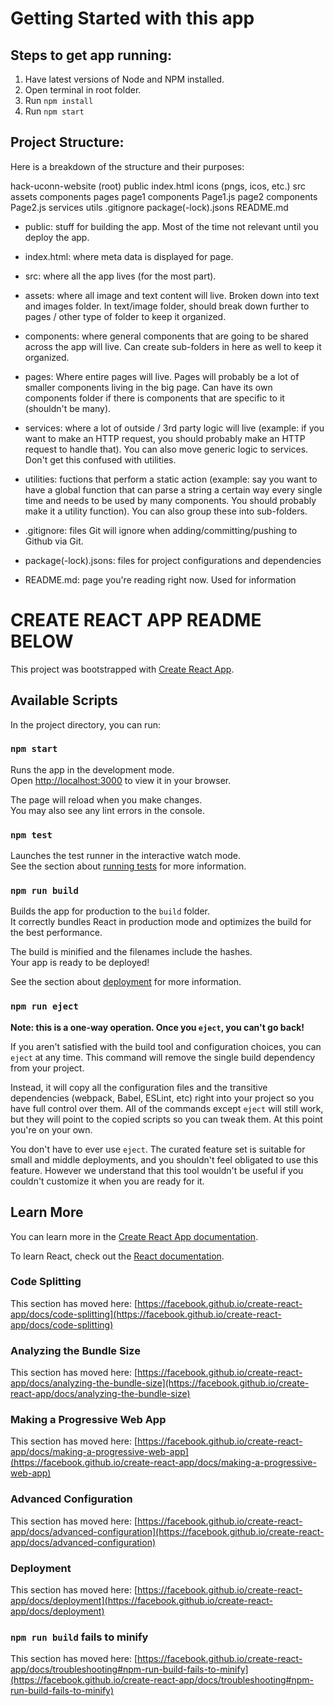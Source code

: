 # Getting Started with this app

## Steps to get app running:

1. Have latest versions of Node and NPM installed.
2. Open terminal in root folder.
3. Run `npm install`
4. Run `npm start`

## Project Structure:

Here is a breakdown of the structure and their purposes:

hack-uconn-website (root)
    public
        index.html
        icons (pngs, icos, etc.)
    src
        assets
        components
        pages
            page1
                components
                Page1.js
            page2
                components
                Page2.js
        services
        utils
    .gitignore
    package(-lock).jsons
    README.md


- public: stuff for building the app. Most of the time not relevant until you deploy the app.
- index.html: where meta data is displayed for page.

- src: where all the app lives (for the most part).
- assets: where all image and text content will live. Broken down into text and images folder. In text/image folder, should break down further to pages / other type of folder to keep it organized.
- components: where general components that are going to be shared across the app will live. Can create sub-folders in here as well to keep it organized.
- pages: Where entire pages will live. Pages will probably be a lot of smaller components living in the big page. Can have its own components folder if there is components that are specific to it (shouldn't be many).
- services: where a lot of outside / 3rd party logic will live (example: if you want to make an HTTP request, you should probably make an HTTP request to handle that). You can also move generic logic to services. Don't get this confused with utilities.
- utilities: fuctions that perform a static action (example: say you want to have a global function that can parse a string a certain way every single time and needs to be used by many components. You should probably make it a utility function). You can also group these into sub-folders.

- .gitignore: files Git will ignore when adding/committing/pushing to Github via Git.
- package(-lock).jsons: files for project configurations and dependencies
- README.md: page you're reading right now. Used for information





# CREATE REACT APP README BELOW


This project was bootstrapped with [Create React App](https://github.com/facebook/create-react-app).

## Available Scripts

In the project directory, you can run:

### `npm start`

Runs the app in the development mode.\
Open [http://localhost:3000](http://localhost:3000) to view it in your browser.

The page will reload when you make changes.\
You may also see any lint errors in the console.

### `npm test`

Launches the test runner in the interactive watch mode.\
See the section about [running tests](https://facebook.github.io/create-react-app/docs/running-tests) for more information.

### `npm run build`

Builds the app for production to the `build` folder.\
It correctly bundles React in production mode and optimizes the build for the best performance.

The build is minified and the filenames include the hashes.\
Your app is ready to be deployed!

See the section about [deployment](https://facebook.github.io/create-react-app/docs/deployment) for more information.

### `npm run eject`

**Note: this is a one-way operation. Once you `eject`, you can't go back!**

If you aren't satisfied with the build tool and configuration choices, you can `eject` at any time. This command will remove the single build dependency from your project.

Instead, it will copy all the configuration files and the transitive dependencies (webpack, Babel, ESLint, etc) right into your project so you have full control over them. All of the commands except `eject` will still work, but they will point to the copied scripts so you can tweak them. At this point you're on your own.

You don't have to ever use `eject`. The curated feature set is suitable for small and middle deployments, and you shouldn't feel obligated to use this feature. However we understand that this tool wouldn't be useful if you couldn't customize it when you are ready for it.

## Learn More

You can learn more in the [Create React App documentation](https://facebook.github.io/create-react-app/docs/getting-started).

To learn React, check out the [React documentation](https://reactjs.org/).

### Code Splitting

This section has moved here: [https://facebook.github.io/create-react-app/docs/code-splitting](https://facebook.github.io/create-react-app/docs/code-splitting)

### Analyzing the Bundle Size

This section has moved here: [https://facebook.github.io/create-react-app/docs/analyzing-the-bundle-size](https://facebook.github.io/create-react-app/docs/analyzing-the-bundle-size)

### Making a Progressive Web App

This section has moved here: [https://facebook.github.io/create-react-app/docs/making-a-progressive-web-app](https://facebook.github.io/create-react-app/docs/making-a-progressive-web-app)

### Advanced Configuration

This section has moved here: [https://facebook.github.io/create-react-app/docs/advanced-configuration](https://facebook.github.io/create-react-app/docs/advanced-configuration)

### Deployment

This section has moved here: [https://facebook.github.io/create-react-app/docs/deployment](https://facebook.github.io/create-react-app/docs/deployment)

### `npm run build` fails to minify

This section has moved here: [https://facebook.github.io/create-react-app/docs/troubleshooting#npm-run-build-fails-to-minify](https://facebook.github.io/create-react-app/docs/troubleshooting#npm-run-build-fails-to-minify)
